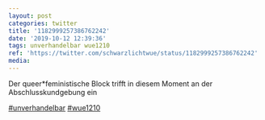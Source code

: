 ```yaml
---
layout: post
categories: twitter
title: '1182999257386762242'
date: '2019-10-12 12:39:36'
tags: unverhandelbar wue1210
ref: 'https://twitter.com/schwarzlichtwue/status/1182999257386762242'
media:
---
```

Der queer\*feministische Block trifft in diesem Moment an der Abschlusskundgebung ein

[#unverhandelbar](/t/unverhandelbar) [#wue1210](/t/wue1210)